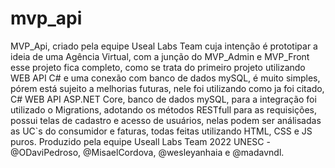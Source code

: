 # mvp_api

MVP_Api, criado pela equipe Useal Labs Team cuja intenção é prototipar a ideia de uma Agência Virtual, com a junção do MVP_Admin e MVP_Front esse projeto fica completo, como se trata do primeiro projeto utilizando WEB API C# e uma conexão com banco de dados mySQL, é muito simples, pórem está sujeito a melhorias futuras, nele foi utilizando como ja foi citado, C# WEB API ASP.NET Core, banco de dados mySQL, para a integração foi utilizado o Migrations, adotando os métodos RESTfull para as requisições, possui telas de cadastro e acesso de usuários, nelas podem ser análisadas as UC`s do consumidor e faturas, todas feitas utilizando HTML, CSS e JS puros. Produzido pela equipe Useall Labs Team 2022 UNESC - @ODaviPedroso, @MisaelCordova, @wesleyanhaia e @madavndl.
